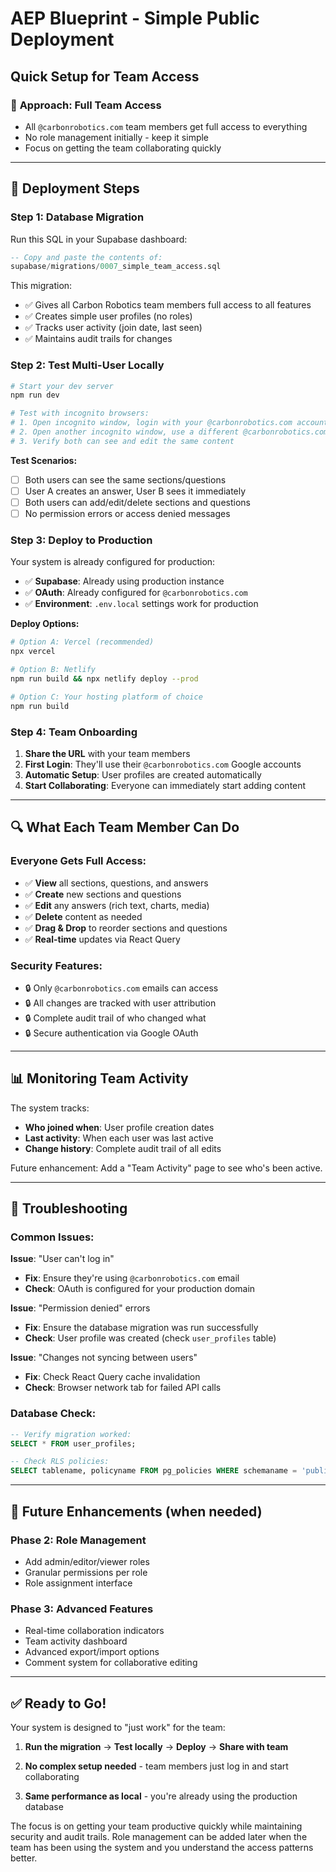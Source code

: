 # AEP Blueprint - Simple Public Deployment

## Quick Setup for Team Access

### 🎯 **Approach: Full Team Access**
- All `@carbonrobotics.com` team members get full access to everything
- No role management initially - keep it simple
- Focus on getting the team collaborating quickly

---

## 🚀 **Deployment Steps**

### **Step 1: Database Migration**
Run this SQL in your Supabase dashboard:

```sql
-- Copy and paste the contents of:
supabase/migrations/0007_simple_team_access.sql
```

This migration:
- ✅ Gives all Carbon Robotics team members full access to all features
- ✅ Creates simple user profiles (no roles)
- ✅ Tracks user activity (join date, last seen)
- ✅ Maintains audit trails for changes

### **Step 2: Test Multi-User Locally**

```bash
# Start your dev server
npm run dev

# Test with incognito browsers:
# 1. Open incognito window, login with your @carbonrobotics.com account
# 2. Open another incognito window, use a different @carbonrobotics.com account
# 3. Verify both can see and edit the same content
```

**Test Scenarios:**
- [ ] Both users can see the same sections/questions
- [ ] User A creates an answer, User B sees it immediately  
- [ ] Both users can add/edit/delete sections and questions
- [ ] No permission errors or access denied messages

### **Step 3: Deploy to Production**

Your system is already configured for production:
- ✅ **Supabase**: Already using production instance  
- ✅ **OAuth**: Already configured for `@carbonrobotics.com`
- ✅ **Environment**: `.env.local` settings work for production

**Deploy Options:**
```bash
# Option A: Vercel (recommended)
npx vercel

# Option B: Netlify  
npm run build && npx netlify deploy --prod

# Option C: Your hosting platform of choice
npm run build
```

### **Step 4: Team Onboarding**

1. **Share the URL** with your team members
2. **First Login**: They'll use their `@carbonrobotics.com` Google accounts
3. **Automatic Setup**: User profiles are created automatically
4. **Start Collaborating**: Everyone can immediately start adding content

---

## 🔍 **What Each Team Member Can Do**

### **Everyone Gets Full Access:**
- ✅ **View** all sections, questions, and answers
- ✅ **Create** new sections and questions  
- ✅ **Edit** any answers (rich text, charts, media)
- ✅ **Delete** content as needed
- ✅ **Drag & Drop** to reorder sections and questions
- ✅ **Real-time** updates via React Query

### **Security Features:**
- 🔒 Only `@carbonrobotics.com` emails can access
- 🔒 All changes are tracked with user attribution
- 🔒 Complete audit trail of who changed what
- 🔒 Secure authentication via Google OAuth

---

## 📊 **Monitoring Team Activity**

The system tracks:
- **Who joined when**: User profile creation dates
- **Last activity**: When each user was last active  
- **Change history**: Complete audit trail of all edits

Future enhancement: Add a "Team Activity" page to see who's been active.

---

## 🐛 **Troubleshooting**

### **Common Issues:**

**Issue**: "User can't log in"
- **Fix**: Ensure they're using `@carbonrobotics.com` email
- **Check**: OAuth is configured for your production domain

**Issue**: "Permission denied" errors  
- **Fix**: Ensure the database migration was run successfully
- **Check**: User profile was created (check `user_profiles` table)

**Issue**: "Changes not syncing between users"
- **Fix**: Check React Query cache invalidation
- **Check**: Browser network tab for failed API calls

### **Database Check:**
```sql
-- Verify migration worked:
SELECT * FROM user_profiles;

-- Check RLS policies:
SELECT tablename, policyname FROM pg_policies WHERE schemaname = 'public';
```

---

## 🔮 **Future Enhancements** (when needed)

### **Phase 2: Role Management**
- Add admin/editor/viewer roles
- Granular permissions per role
- Role assignment interface

### **Phase 3: Advanced Features**  
- Real-time collaboration indicators
- Team activity dashboard
- Advanced export/import options
- Comment system for collaborative editing

---

## ✅ **Ready to Go!**

Your system is designed to "just work" for the team:

1. **Run the migration** → **Test locally** → **Deploy** → **Share with team**

2. **No complex setup needed** - team members just log in and start collaborating

3. **Same performance as local** - you're already using the production database

The focus is on getting your team productive quickly while maintaining security and audit trails. Role management can be added later when the team has been using the system and you understand the access patterns better.